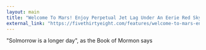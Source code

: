 ```yaml
---
layout: main
title: "Welcome To Mars! Enjoy Perpetual Jet Lag Under An Eerie Red Sky"
external_link: "https://fivethirtyeight.com/features/welcome-to-mars-enjoy-perpetual-jet-lag-under-an-eerie-red-sky/?utm_campaign=Revue newsletter&utm_medium=Newsletter&utm_source=revue"
---
```


"Solmorrow is a longer day", as the Book of Mormon says 
